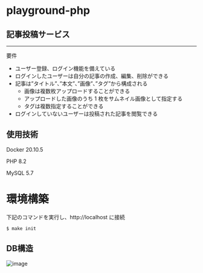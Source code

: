 # playground-php

## 記事投稿サービス

---

要件

- ユーザー登録、ログイン機能を備えている
- ログインしたユーザーは自分の記事の作成、編集、削除ができる
- 記事は”タイトル”、”本文”、”画像”、”タグ”から構成される
  - 画像は複数枚アップロードすることができる
  - アップロードした画像のうち 1 枚をサムネイル画像として指定する
  - タグは複数指定することができる
- ログインしていないユーザーは投稿された記事を閲覧できる

## 使用技術

Docker 20.10.5

PHP 8.2

MySQL 5.7

# 環境構築

下記のコマンドを実行し、http://localhost に接続

```
$ make init
```

## DB構造
![image](https://github.com/012xx/playground-php/assets/79149878/34cb18ba-f2ee-40ee-8b28-bce30d8c1d5d)

